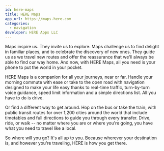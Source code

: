 ```yaml
---
id: here-maps
title: HERE Maps
app_url: https://maps.here.com
categories:
  - navigation
developer: HERE Apps LLC
---
```

Maps inspire us. They invite us to explore. Maps challenge us to find delight in familiar places, and to celebrate the discovery of new ones. They guide us as we travel new routes and offer the reassurance that we'll always be able to find our way home. And now, with HERE Maps, all you need is your phone to put the world in your pocket.

HERE Maps is a companion for all your journeys, near or far. Handle your morning commute with ease or take to the open road with navigation designed to make your life easy thanks to real-time traffic, turn-by-turn voice guidance, speed limit information and a simple directions list. All you have to do is drive.

Or find a different way to get around. Hop on the bus or take the train, with public transit routes for over 1,200 cities around the world that include timetables and full directions to guide you through every transfer. Drive, ride, or walk -- no matter where you are or where you're going, you have what you need to travel like a local.

So where will you go? It's all up to you. Because wherever your destination is, and however you're traveling, HERE is how you get there.
